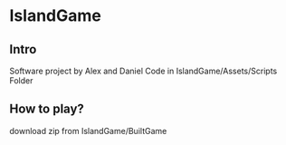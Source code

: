 # IslandGame
## Intro
Software project by Alex and Daniel
Code in IslandGame/Assets/Scripts Folder

## How to play?
download zip from IslandGame/BuiltGame
